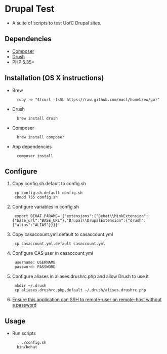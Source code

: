 # Drupal Test

* A suite of scripts to test UofC Drupal sites.

## Dependencies

* [Composer](https://getcomposer.org)
* [Drush](http://www.drush.org/en/master/)
* PHP 5.35+

## Installation (OS X instructions)

* Brew
	
		ruby -e "$(curl -fsSL https://raw.github.com/mxcl/homebrew/go)"

* Drush

		brew install drush

* Composer

		brew install composer
		
* App dependencies

		composer install

## Configure

1. Copy config.sh.default to config.sh

		cp config.sh.default config.sh
		chmod 755 config.sh

2. Configure variables in config.sh

		export BEHAT_PARAMS='{"extensions":{"Behat\\MinkExtension":{"base_url":"BASE_URL"},"Drupal\\DrupalExtension":{"drush":{"alias":"ALIAS"}}}}'

3. Copy casaccount.yml.default to casaccount.yml

		cp casaccount.yml.default casaccount.yml

4. Configure CAS user in casaccount.yml

		username: USERNAME
		password: PASSWORD

5. Configure aliases in aliases.drushrc.php and allow Drush to use it

		mkdir ~/.drush
		cp aliases.drushrc.php.default ~/.drush/alises.drushrc.php

6. [Ensure this application can SSH to remote-user on remote-host without a password](http://www.rebol.com/docs/ssh-auto-login.html)

## Usage

* Run scripts

		. ./config.sh
		bin/behat